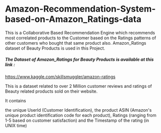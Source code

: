 # Amazon-Recommendation-System-based-on-Amazon_Ratings-data
This is a Collaborative Based Recommendation Engine which recommends most correlated products to the Customer based on the Ratings patterns of other customers who bought that same product also. Amazon_Ratings dataset of Beauty Products is used in this Project.
##### The Dataset of Amazon_Ratings for Beauty Products is available at this link : 
https://www.kaggle.com/skillsmuggler/amazon-ratings

This is a dataset related to over 2 Million customer reviews and ratings of Beauty related products sold on their website.

It contains

the unique UserId (Customer Identification),
the product ASIN (Amazon's unique product identification code for each product),
Ratings (ranging from 1-5 based on customer satisfaction) and
the Timestamp of the rating (in UNIX time)
